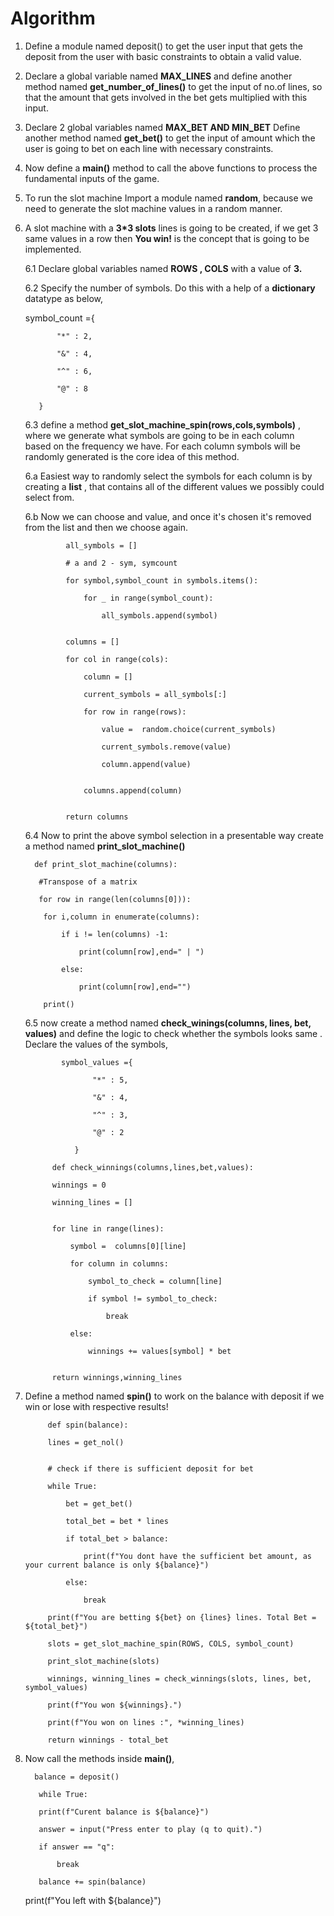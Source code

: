 # Algorithm

1. Define a module named deposit() to get the user input that gets the deposit from the user with basic constraints to obtain a valid value.

2. Declare a global variable named **MAX_LINES** and define another method named **get_number_of_lines()** to get the input of no.of lines, so that the amount that gets involved in the bet gets multiplied with this input.

3. Declare 2 global variables named **MAX_BET AND MIN_BET** Define another method named **get_bet()** to get the input of amount which the user is going to bet on each line with necessary constraints.

4. Now define a **main()** method to call the above functions to process the fundamental inputs of the game.

5. To run the slot machine Import a module named **random**, because we need to generate the slot machine values in a random manner.

6. A slot machine with a **3*3 slots** lines is going to be created, if we get 3 same values in a row then **You win!** is the concept that is going to be implemented.

   6.1 Declare global variables named **ROWS , COLS** with a value of **3.**

   6.2 Specify the number of symbols. Do this with a help of a **dictionary** datatype as below,

      symbol_count ={
   
              "*" : 2,
   
              "&" : 4,
   
              "^" : 6,
   
              "@" : 8
   
          }

     6.3 define a method **get_slot_machine_spin(rows,cols,symbols)** , where we generate what symbols are going to be in each column    
        based on the frequency we have. For each column symbols will be randomly generated is the core idea of this method.

     6.a Easiest way to randomly select the symbols for each column is by creating a **list** , that contains all of the different                  values we possibly could select from.

     6.b Now we can choose and value, and once it's chosen it's removed from the list and then we choose again.

                all_symbols = []
   
                # a and 2 - sym, symcount
   
                for symbol,symbol_count in symbols.items():
   
                    for _ in range(symbol_count):
   
                        all_symbols.append(symbol)
   
            
                columns = []
   
                for col in range(cols):
   
                    column = []
   
                    current_symbols = all_symbols[:]
   
                    for row in range(rows):
   
                        value =  random.choice(current_symbols)
   
                        current_symbols.remove(value)
   
                        column.append(value)
   
            
                    columns.append(column)

            
                return columns

   6.4 Now to print the above symbol selection in a presentable way create a method named **print_slot_machine()**

         def print_slot_machine(columns):

          #Transpose of a matrix
   
          for row in range(len(columns[0])):
   
           for i,column in enumerate(columns):
   
               if i != len(columns) -1:
   
                   print(column[row],end=" | ")
   
               else:
   
                   print(column[row],end="")
   
           print()

    6.5 now create a method named **check_winings(columns, lines, bet, values)** and define the logic to check whether the symbols looks         same . Declare the values of the symbols,

               symbol_values ={
            
                      "*" : 5,
            
                      "&" : 4,
            
                      "^" : 3,
            
                      "@" : 2
            
                  }
         
             def check_winnings(columns,lines,bet,values):
            
             winnings = 0
            
             winning_lines = []
            
         
             for line in range(lines):
            
                 symbol =  columns[0][line]
            
                 for column in columns:
            
                     symbol_to_check = column[line]
            
                     if symbol != symbol_to_check:
            
                         break
            
                 else:
            
                     winnings += values[symbol] * bet
            
         
             return winnings,winning_lines


 7. Define a method named **spin()** to work on the balance with deposit if we win or lose with respective results!

             def spin(balance):
    
             lines = get_nol()
    
         
             # check if there is sufficient deposit for bet
    
             while True:
    
                 bet = get_bet()
         
                 total_bet = bet * lines
         
                 if total_bet > balance:
    
                     print(f"You dont have the sufficient bet amount, as your current balance is only ${balance}")
    
                 else:
    
                     break
         
             print(f"You are betting ${bet} on {lines} lines. Total Bet = ${total_bet}")
         
             slots = get_slot_machine_spin(ROWS, COLS, symbol_count)
         
             print_slot_machine(slots)
         
             winnings, winning_lines = check_winnings(slots, lines, bet, symbol_values)
         
             print(f"You won ${winnings}.")
    
             print(f"You won on lines :", *winning_lines)
         
             return winnings - total_bet

 
 
 8. Now call the methods inside **main()**,

          balance = deposit()
    
           while True:
    
           print(f"Curent balance is ${balance}")
    
           answer = input("Press enter to play (q to quit).")
    
           if answer == "q":
    
               break
    
           balance += spin(balance)

   
       print(f"You left with ${balance}")






             

   
 
